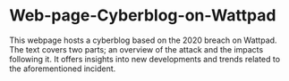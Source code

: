 # Web-page-Cyberblog-on-Wattpad
This webpage hosts a cyberblog based on the 2020 breach on Wattpad. The text covers two parts; an overview of the attack and the impacts following it. It offers insights into new developments and trends related to the aforementioned incident. 
